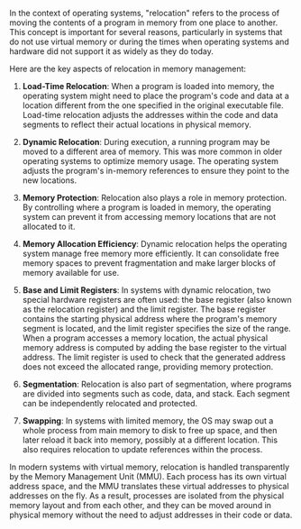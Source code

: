 In the context of operating systems, "relocation" refers to the process of moving the contents of a program in memory from one place to another. This concept is important for several reasons, particularly in systems that do not use virtual memory or during the times when operating systems and hardware did not support it as widely as they do today.

Here are the key aspects of relocation in memory management:

1. **Load-Time Relocation**: When a program is loaded into memory, the operating system might need to place the program's code and data at a location different from the one specified in the original executable file. Load-time relocation adjusts the addresses within the code and data segments to reflect their actual locations in physical memory.

2. **Dynamic Relocation**: During execution, a running program may be moved to a different area of memory. This was more common in older operating systems to optimize memory usage. The operating system adjusts the program's in-memory references to ensure they point to the new locations.

3. **Memory Protection**: Relocation also plays a role in memory protection. By controlling where a program is loaded in memory, the operating system can prevent it from accessing memory locations that are not allocated to it.

4. **Memory Allocation Efficiency**: Dynamic relocation helps the operating system manage free memory more efficiently. It can consolidate free memory spaces to prevent fragmentation and make larger blocks of memory available for use.

5. **Base and Limit Registers**: In systems with dynamic relocation, two special hardware registers are often used: the base register (also known as the relocation register) and the limit register. The base register contains the starting physical address where the program's memory segment is located, and the limit register specifies the size of the range. When a program accesses a memory location, the actual physical memory address is computed by adding the base register to the virtual address. The limit register is used to check that the generated address does not exceed the allocated range, providing memory protection.

6. **Segmentation**: Relocation is also part of segmentation, where programs are divided into segments such as code, data, and stack. Each segment can be independently relocated and protected.

7. **Swapping**: In systems with limited memory, the OS may swap out a whole process from main memory to disk to free up space, and then later reload it back into memory, possibly at a different location. This also requires relocation to update references within the process.

In modern systems with virtual memory, relocation is handled transparently by the Memory Management Unit (MMU). Each process has its own virtual address space, and the MMU translates these virtual addresses to physical addresses on the fly. As a result, processes are isolated from the physical memory layout and from each other, and they can be moved around in physical memory without the need to adjust addresses in their code or data.
